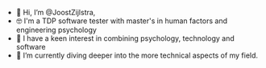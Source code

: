 - 👋 Hi, I’m @JoostZijlstra, 
- :nerd_face:   I'm a TDP software tester with master's in human factors and engineering psychology 
- 👀 I have a keen interest in combining psychology, technology and software
- 🌱 I’m currently diving deeper into the more technical aspects of my field.
